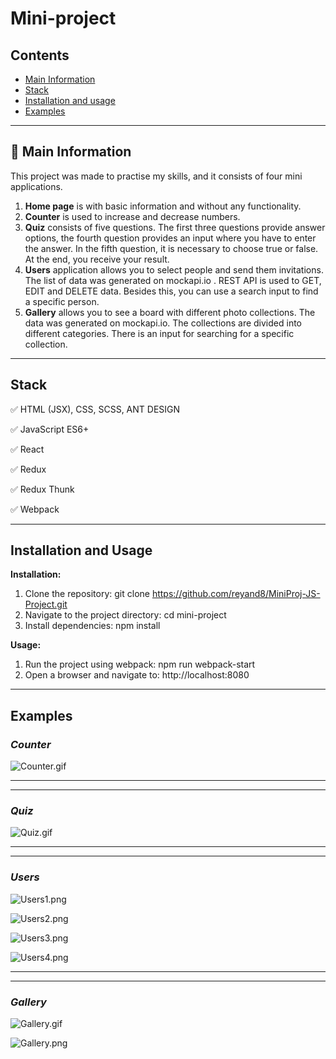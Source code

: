 # Mini-project


## Contents 
* [Main Information](#📜-Main-Information)
* [Stack](#Stack)
* [Installation and usage](#Installation-and-Usage)
* [Examples](#Examples)

____

## 📜 Main Information 

This project was made to practise my skills, and it consists of four mini applications.
1. **Home page** is with basic information and without any functionality.
2. **Counter** is used to increase and decrease numbers.
3. **Quiz** consists of five questions. The first three questions provide answer 
options, the fourth question provides an input where you have to enter the answer.
In the fifth question, it is necessary to choose true or false. At the end, you 
receive your result.
4. **Users** application allows you to select people and send them invitations. 
The list of data was generated on mockapi.io . REST API is used to GET, EDIT and DELETE data. 
Besides this, you can use a search input to find a specific person.
5. **Gallery** allows you to see a board with different photo collections. The data was generated 
on mockapi.io. The collections are divided into different categories. There is an input for 
searching for a specific collection.

____

## Stack

✅ HTML (JSX), CSS, SCSS, ANT DESIGN

✅ JavaScript ES6+

✅ React

✅ Redux

✅ Redux Thunk

✅ Webpack

____

## Installation and Usage

**Installation:**

1. Clone the repository: git clone https://github.com/reyand8/MiniProj-JS-Project.git
2. Navigate to the project directory: cd mini-project
3. Install dependencies: npm install

**Usage:**

1. Run the project using webpack: npm run webpack-start
2. Open a browser and navigate to: http://localhost:8080

____

## Examples 

### *Counter*
![Counter.gif](mini-project%2FreadmeScr%2FCounter%2FCounter.gif)

____
____

### *Quiz*
![Quiz.gif](mini-project%2FreadmeScr%2FQuiz%2FQuiz.gif)

____
____

### *Users*
![Users1.png](mini-project%2FreadmeScr%2FUsers%2FUsers1.png)

![Users2.png](mini-project%2FreadmeScr%2FUsers%2FUsers2.png)

![Users3.png](mini-project%2FreadmeScr%2FUsers%2FUsers3.png)

![Users4.png](mini-project%2FreadmeScr%2FUsers%2FUsers4.png)

____
____

### *Gallery*

![Gallery.gif](mini-project%2FreadmeScr%2FGallery%2FGallery.gif)

![Gallery.png](mini-project%2FreadmeScr%2FGallery%2FGallery.png)

